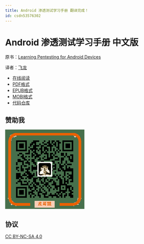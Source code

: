 ```yaml
---
title: Android 渗透测试学习手册 翻译完成！
id: csdn53576302
---
```


# Android 渗透测试学习手册 中文版

原书：[Learning Pentesting for Android Devices](https://www.packtpub.com/hardware-and-creative/learning-pentesting-android-devices)

译者：[飞龙](https://github.com/wizardforcel)

*   [在线阅读](https://www.gitbook.com/book/wizardforcel/lpad/details)
*   [PDF格式](https://www.gitbook.com/download/pdf/book/wizardforcel/lpad)
*   [EPUB格式](https://www.gitbook.com/download/epub/book/wizardforcel/lpad)
*   [MOBI格式](https://www.gitbook.com/download/mobi/book/wizardforcel/lpad)
*   [代码仓库](http://git.oschina.net/wizardforcel/lpad-zh)

## 赞助我

![](../img/d510454881338a608b4e12896e5c8108.png)

## 协议

[CC BY-NC-SA 4.0](http://creativecommons.org/licenses/by-nc-sa/4.0/)